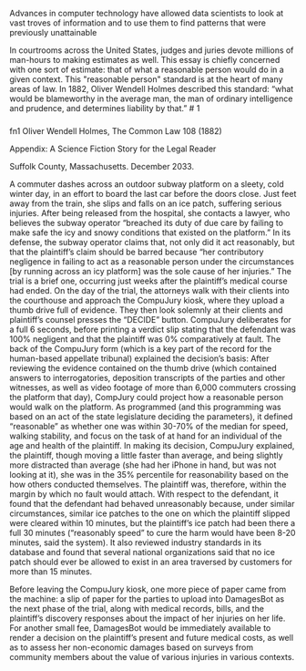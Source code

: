 Advances in computer technology have allowed data scientists to look at vast troves of information and to use them to find patterns that were previously unattainable

In courtrooms across the United States, judges and juries devote millions of man-hours to making estimates as well. This essay is chiefly concerned with one sort of estimate: that of what a reasonable person would do in a given context.  This "reasonable person" standard is at the heart of many areas of law.  In 1882, Oliver Wendell Holmes described this standard: “what would be blameworthy in the average man, the man of ordinary intelligence and prudence, and determines liability by that.” # 1 




#####

fn1 Oliver Wendell Holmes, The Common Law 108 (1882)

Appendix: A Science Fiction Story for the Legal Reader

Suffolk County, Massachusetts.  December 2033.

A commuter dashes across an outdoor subway platform on a sleety, cold winter day, in an effort to board the last car before the doors close.  Just feet away from the train, she slips and falls on an ice patch, suffering serious injuries. 
After being released from the hospital, she contacts a lawyer, who believes the subway operator “breached its duty of due care by failing to make safe the icy and snowy conditions that existed on the platform.”  In its defense, the subway operator claims that, not only did it act reasonably, but that the plaintiff’s claim should be barred because “her contributory negligence in failing to act as a reasonable person under the circumstances [by running across an icy platform] was the sole cause of her injuries.”
The trial is a brief one, occurring just weeks after the plaintiff’s medical course had ended.  On the day of the trial, the attorneys walk with their clients into the courthouse and approach the CompuJury kiosk, where they upload a thumb drive full of evidence.  They then look solemnly at their clients and plaintiff’s counsel presses the “DECIDE” button. 
CompuJury deliberates for a full 6 seconds, before printing a verdict slip stating that the defendant was 100% negligent and that the plaintiff was 0% comparatively at fault.
The back of the CompuJury form (which is a key part of the record for the human-based appellate tribunal) explained the decision’s basis:
After reviewing the evidence contained on the thumb drive (which contained answers to interrogatories, deposition transcripts of the parties and other witnesses, as well as video footage of more than 6,000 commuters crossing the platform that day), CompJury could project how a reasonable person would walk on the platform. 
As programmed (and this programming was based on an act of the state legislature deciding the parameters), it defined “reasonable” as whether one was within 30-70% of the median for speed, walking stability, and focus on the task of at hand for an individual of the age and health of the plaintiff.  In making its decision, CompuJury explained, the plaintiff, though moving a little faster than average, and being slightly more distracted than average (she had her iPhone in hand, but was not looking at it), she was in the 35% percentile for reasonability based on the how others conducted themselves.  The plaintiff was, therefore, within the margin by which no fault would attach. 
With respect to the defendant, it found that the defendant had behaved unreasonably because, under similar circumstances, similar ice patches to the one on which the plaintiff slipped were cleared within 10 minutes, but the plaintiff’s ice patch had been there a full 30 minutes (“reasonably speed” to cure the harm would have been 8-20 minutes, said the system).  It also reviewed industry standards in its database and found that several national organizations said that no ice patch should ever be allowed to exist in an area traversed by customers for more than 15 minutes.
 
Before leaving the CompuJury kiosk, one more piece of paper came from the machine: a slip of paper for the parties to upload into DamagesBot as the next phase of the trial, along with medical records, bills, and the plaintiff’s discovery responses about the impact of her injuries on her life.  For another small fee, DamagesBot would be immediately available to render a decision on the plaintiff’s present and future medical costs, as well as to assess her non-economic damages based on surveys from community members about the value of various injuries in various contexts.
